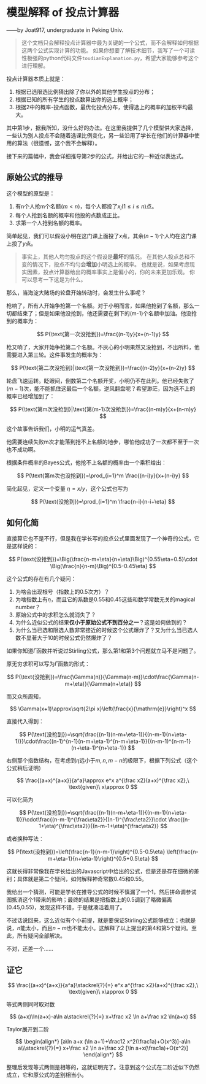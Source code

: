 # 模型解释 of 投点计算器

——by Joat917, undergraduate in Peking Univ.

> 这个文档只会解释投点计算器中最为关键的一个公式，而不会解释如何根据这两个公式实现计算的功能。
> 如果你想要了解技术细节，我写了一个可读性极强的python代码文件`toudianExplanation.py`，希望大家能够参考这个进行理解。

投点计算器本质上就是：
1. 根据已选限选比例猜出除了你以外的其他学生投点的分布；
2. 根据已知的所有学生的投点数算出你的选上概率；
3. 根据2中的概率-投点函数，最优化投点分布，使得选上的概率的加权平均最大。

其中第1步，据我所知，没什么好的办法。在这里我提供了几个模型供大家选择，一些认为别人投点不会随着选课比例变化，另一些沿用了学长在他们的计算器中使用的算法（很遗憾，这个我不会解释）。

接下来的篇幅中，我会详细推导第2步的公式，并给出它的一种近似表达式。

## 原始公式的推导

这个模型的原型是：
1. 有n个人抢m个名额($m<n$)，每个人都投了$x_i(1\leqslant i\leqslant n)$点。
2. 每个人抢到名额的概率和他投的点数成正比。
3. 求第一个人抢到名额的概率。

简单起见，我们可以假设小明在这门课上面投了$x$点，其余$(n-1)$个人均在这门课上投了$y$点。

> 事实上，其他人均匀投点的这个假设是**最坏**的情况。
> 在其他人投点总和不变的情况下，投点不均匀会**增加**小明选上的概率。
> 也就是说，如果考虑现实因素，投点计算器给出的概率事实上是偏小的，你的未来更加乐观。
> 你可以思考一下这是为什么。

那么，当海淀大赌场的轮盘开始转动时，会发生什么事呢？

枪响了，所有人开始争抢第一个名额。对于小明而言，如果他抢到了名额，那么一切都结束了；但是如果他没抢到，他还需要在剩下的(m-1)个名额中加油。他没抢到的概率为：

$$
P(\text{第一次没抢到})=\frac{(n-1)y}{x+(n-1)y}
$$

枪又响了，大家开始争抢第二个名额。不灰心的小明果然又没抢到，不出所料，他需要进入第三轮。这件事发生的概率为：

$$
P(\text{第二次没抢到}|\text{第一次没抢到})=\frac{(n-2)y}{x+(n-2)y}
$$

轮盘飞速运转。眨眼间，倒数第二个名额开奖，小明仍不在此列。他已经失败了$(m-1)$次，能不能抓住这最后一个名额，逆风翻盘呢？希望渺茫，因为选不上的概率已经增加到了：

$$
P(\text{第m次没抢到}|\text{第(m-1)次没抢到})=\frac{(n-m)y}{x+(n-m)y}
$$

这个故事告诉我们，小明的运气真差。

他需要连续失败m次才能落到抢不上名额的地步，哪怕他成功了一次都不至于一次也不成功啊。

根据条件概率的Bayes公式，他抢不上名额的概率由一个乘积给出：

$$
P(\text{第m次也没抢到})=\prod_{i=1}^m \frac{(n-i)y}{x+(n-i)y}
$$

简化起见，定义一个变量 $\eta=x/y$，这个公式也写为

$$
P(\text{没抢到})=\prod_{i=1}^m \frac{n-i}{n-i+\eta}
$$

## 如何化简

直接算它也不是不行，但是我在学长写的投点公式里面发现了一个神奇的公式，它是这样说的：

$$
P(\text{没抢到})=\Big(\frac{n-m+\eta}{n+\eta}\Big)^{0.55\eta+0.5}\cdot \Big(\frac{n}{n-m}\Big)^{0.5-0.45\eta}
$$

这个公式的存在有几个疑问：
1. 为啥会出现根号（指数上的0.5次方）？
2. 为啥指数上有$\eta$，而且它的系数是0.55和0.45这些和数学常数无关的magical number？
3. 原始公式中的求积怎么就消失了？
4. 为什么近似公式的结果**仅小于原始公式不到百分之一**？这是如何做到的？
5. 为什么当已选和限选人数非常接近的时候这个公式爆炸了？又为什么当已选人数不显著大于10的时候公式仍然爆炸了？

<!-- 我不是数值计算有关专业的，但是我可以在这里根据自己的理解尝试给出这些问题解答。

**俗话说的好，只要参数数量足够多，神仙来了都能把祂拟合拟出来。**

所以我只需要构造一个满足某些边界条件的式子，然后在里面堆入令人发指的参数，我就一定能做到对原始公式的合理近似。

以下是掉课率P满足的条件：

1. 在给定n和m时，当$\eta$趋于0的时候，(1-P)线性地趋于0。
2. 在给定n和m时，当$\eta$趋于无穷的时候，P趋于0。*（但从现实意义考虑，$\eta$最高也就三四，仍然可以看做是远小于动辄几十几百的m和n）*
3. 在m和$\eta$远小于n的时候，P趋于1。
4. 当m趋近于n而$\eta$远小于n的时候，P趋近于0。
5. 在任何时候P大于0小于1。

据此我们可以假设出近似公式具有如下的形式：

$$
P_1=\Big(\frac{a_1n+a_2m+a_3\eta+a_4}{a_5n+a_6m+a_7\eta+a_8}\Big)^{a_9n+a_{10}m+a_{11}\eta+a_{12}}
$$

接下来我们根据条件来消参数。

根据条件1，当$\eta$趋于0的时候，P要线性地趋于1，所以指数上的部分要趋于0，这件事不依赖于m和n的取值，所以$a_9=a_{10}=a_{12}=0,a_{11}>0$。

根据条件3，$a_1=a_5$且$a_4=a_8$。
根据条件4，$a_1=-a_2$且$a_3=a_4=0$
根据条件2和5，$a_6\geqslant a_2$且$a_7\geqslant a_3$

现在我们只需要拟合

$$
P_1=\Big(\frac{a_1n-a_1m}{a_1n+a_6m+a_7\eta}\Big)^{a_{11}\eta}
$$

或者可以消去冗余参数$a_1$得到

$$
P_1=\Big(\frac{n-m}{n+a_6m+a_7\eta}\Big)^{a_{11}\eta}
$$

拟合三个参数得到

...

这显然还是差点火候。我们可以堆上更多参数，假设：

$$
P_2=\Big(\frac{a_1n+a_2m+a_3\eta+a_4}{a_5n+a_6m+a_7\eta+a_8}\Big)^{a_9n+a_{10}m+a_{11}\eta+a_{12}}\cdot\Big(\frac{b_1n+b_2m+b_3\eta+b_4}{b_5n+b_6m+b_7\eta+b_8}\Big)^{b_9n+b_{10}m+b_{11}\eta+b_{12}}
$$

不妨假设指数上都需要是正的，那么两个底数都需要在0到1中间。

考虑条件3，那么$a_1=a_5$且$a_4=a_8$且$b_1=b_5$且$b_4=b_8$。

考虑条件4，那么$a_1+a_2=0$或$b_1+b_2=0$。这里就假设$b_1+b_2=0$，那么$b_3=b_4=0$。

根据条件1，当$\eta$趋于0的时候，整个东西都要趋于1，不依赖于m和n的取值。那么$a_9=a_{10}=b_9=b_{10}=0,a_{12}+b_{12}=0$。

还是条件1，如果这个时候m和n非常接近，$P_2$不应当取到0或者无穷，意味着$n-m$在这时能够被抵消掉，所以$a_1+a_2=0,a_4=0$。

现在已经可以把$P_2$化简为

$$
P_2=\Big(\frac{n-m+a_3\eta}{n+a_6m+a_7\eta}\Big)^{a_{11}\eta+a_{12}}\cdot\Big(\frac{n-m}{n+b_6m+b_7\eta}\Big)^{b_{11}\eta-a_{12}}
$$

拟合8个参数得到

...
 -->

如果你知道$\Gamma$函数并听说过Stirling公式，那么第1和第3个问题就立马不是问题了。

原无穷求积可以写为$\Gamma$函数的形式：

$$
P(\text{没抢到})=\frac{\Gamma(n)}{\Gamma(n-m)}\cdot\frac{\Gamma(n-m+\eta)}{\Gamma(n+\eta)}
$$

而又众所周知，

$$
\Gamma(x+1)\approx\sqrt{2\pi x}\left(\frac{x}{\mathrm{e}}\right)^x
$$

直接代入得到：

$$
P(\text{没抢到})=\sqrt{\frac{(n-1)(n-m+\eta-1)}{(n-m-1)(n+\eta-1)}}\cdot\frac{(n-1)^{n-1}(n-m+\eta-1)^{n-m+\eta-1}}{(n-m-1)^{n-m-1}(n+\eta-1)^{n+\eta-1}}
$$

右侧那个指数结构，在考虑到$\eta$远小于$m,n,m-n$的极限下，根据下列公式（这个公式稍后证明）

$$
\frac{(a+x)^{a+x}}{a^a}\approx e^x a^{\frac x2}(a+x)^{\frac x2},\ \text{given}\ x\approx 0
$$

可以化简为

$$
P(\text{没抢到})=\sqrt{\frac{(n-1)(n-m+\eta-1)}{(n-m-1)(n+\eta-1)}}\cdot\frac{(n-m-1)^{\frac\eta2}}{(n-1)^{\frac\eta2}}\cdot \frac{(n-1+\eta)^{\frac\eta2}}{(n-m-1+\eta)^{\frac\eta2}}
$$

或者换种写法：

$$
P(\text{没抢到})=\left(\frac{n-1}{n-m-1}\right)^{0.5-0.5\eta} \left(\frac{n-m+\eta-1}{n+\eta-1}\right)^{0.5+0.5\eta}
$$

这就长得非常像我在学长给出的Javascript中给出的公式，但是还是存在细微的差别；具体就是第二个疑问，如何解释神奇常数0.45和0.55。

我给出一个猜测，可能是学长在推导公式的时候不慎漏了一个1，然后拼命调参试图抵消这个1带来的影响；最终的结果是把指数上的0.5调到了略微偏离(0.45,0.55)，发现这样不错，于是就凑活着用了。

不过话说回来，这么近似有个小前提，就是要保证Stirling公式能够成立；也就是说，$n$能太小，而且$n-m$也不能太小。这解释了以上提出的第4和第5个疑问。至此，所有疑问全部解决。

不对，还差一个……

## 证它

$$
\frac{(a+x)^{a+x}}{a^a}\stackrel{?}{=} e^x a^{\frac x2}(a+x)^{\frac x2},\ \text{given}\ x\approx 0
$$

等式两侧同时取对数

$$
(a+x)\ln(a+x)-a\ln a\stackrel{?}{=} x+\frac x2 \ln a+\frac x2 \ln(a+x)
$$

Taylor展开到二阶

$$
\begin{align*}
    [a\ln a+x (\ln a+1)+\frac12 x^2(\frac1a)+O(x^3)]-a\ln a\\\stackrel{?}{=} x+\frac x2 \ln a+\frac x2 [\ln a+x(\frac1a)+O(x^2)]
\end{align*}
$$

整理后发现等式两侧是相等的，这就证明完了。注意到这个公式在二阶近似下仍然成立，它和原公式的差别相当小。
